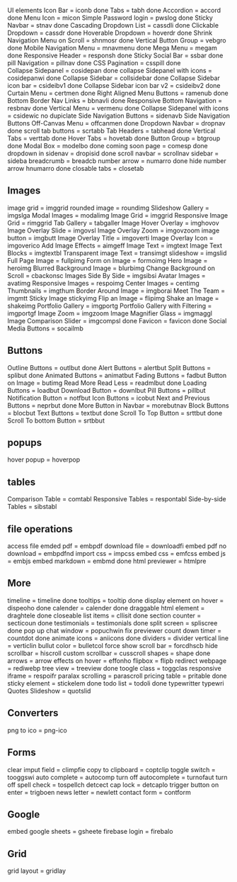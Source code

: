 UI elements
Icon Bar = iconb done
Tabs = tabh  done
Accordion = accord   done
Menu Icon = micon
Simple Password login = pwslog done
Sticky Navbar = stnav done
Cascading Dropdown List = cassdli done
Clickable Dropdown = cassdr done
Hoverable Dropdown = hoverdr  done
Shrink Navigation Menu on Scroll = shnmosr done
Vertical Button Group = vebgro done
Mobile Navigation Menu = mnavmenu  done
Mega Menu = megam done
Responsive Header = responsh done
Sticky Social Bar = ssbar done 
pill Navigation = pillnav done
CSS Pagination = csspill done  
Collapse Sidepanel = cosidepan   done
collapse Sidepanel with icons = cosidepanwi  done
Collapse Sidebar = collsidebar  done
Collapse Sidebar icon bar = csideibv1  done
Collapse Sidebar icon bar v2 = csideibv2 done
Curtain Menu = certmen done
Right Aligned Menu Buttons = ramenub done
Bottom Border Nav Links = bbnavli done
Responsive Bottom Navigation = resbnav done
Vertical Menu = vermenu done
Collapse Sidepanel with icons = csidewic        no dupiclate
Side Navigation Buttons = sidenavb
Side Navigation Buttons
Off-Canvas Menu = offcanmen done
Dropdown Navbar = dropnav     done
scroll tab buttons = scrtabb 
Tab Headers = tabhead   done
Vertical Tabs = verttab done
Hover Tabs = hovetab   done
Button Group = btgroup done 
Modal Box = modelbo done
coming soon page = comesp done
dropdown in sidenav = dropisid done
scroll navbar = scrollnav
sidebar = sideba
breadcrumb = breadcb
number arrow = numarro done
hide number arrow hnumarro done
closable tabs = closetab


<h2 style="display: block;">Images</h2>
 image grid = imggrid
 rounded image = roundimg
 Slideshow Gallery = imgslga
 Modal Images = modalimg
 Image Grid = imggrid
 Responsive Image Grid = rimggrid
 Tab Gallery = tabgaller
 Image Hover Overlay = imghovov
 Image Overlay Slide = imgovsl
 Image Overlay Zoom = imgovzoom
 image button = imgbutt
 Image Overlay Title = imgoverti
 Image Overlay Icon = imgoverico
 Add Image Effects = aimgeff
 Image Text = imgtext
 Image Text Blocks = imgtextbl
 Transparent image Text = transimgt
 slideshow = imgslid
 Full Page Image = fullpimg
 Form on Image = formoimg
 Hero Image = heroimg
 Blurred Background Image = blurbimg
 Change Background on Scroll = cbackonsc
 Images Side By Side = imgsibsi
 Avatar Images = avatimg
 Responsive Images = respoimg
 Center Images = centimg
 Thumbnails = imgthum
 Border Around Image = imgborai
 Meet The Team = imgmtt
 Sticky Image stickyimg
 Flip an Image = flipimg
 Shake an Image = shakeimg
 Portfolio Gallery = imgportg
 Portfolio Gallery with Filtering = imgportgf
 Image Zoom = imgzoom
 Image Magnifier Glass = imgmaggl
 Image Comparison Slider = imgcompsl done
 Favicon = favicon  done
 Social Media Buttons = socailmb

<h2 style="display: block;">Buttons</h2>
 Outline Buttons = outlbut done
 Alert Buttons = alertbut 
 Split Buttons = splibut done
 Animated Buttons = animatbut
 Fading Buttons = fadbut
 Button on Image = butimg
 Read More Read Less = readmlbut done
 Loading Buttons = loadbut
 Download Button = downlbut
 Pill Buttons = pillbut
 Notification Button = notfbut
 Icon Buttons = icobut
 Next and Previous Buttons = neprbut done
 More Button in Navbar = morebutnav
 Block Buttons = blocbut
 Text Buttons = textbut done
 Scroll To Top Button = srttbut done
 Scroll To bottom Button = srtbbut

<h2 style="display: block;">popups</h2>
 hover popup = hoverpop

<h2 style="display: block;">tables</h2>
Comparison Table = comtabl
Responsive Tables = respontabl
Side-by-side Tables = sibstabl

<h2 style="display: block;">file operations</h2>
 access file
 emded pdf = embpdf
 download file = downloadfi
 embed pdf no download = embpdfnd
 import css = impcss
 embed css = emfcss
 embed js = embjs
 embed markdown = embmd done
 html previewer = htmlpre

<h2 style="display: block;">More</h2>
timeline = timeline done
tooltips = tooltip done
display element on hover = dispeoho done
calender = calender done
draggable html element  = draghtele done
closeable list items = cllisit done
section counter = secticoun done
testimonials = testimonials done
split screen = spliscree done
pop up chat window = popuchwin fix previewer
count down timer = countdot done
animate icons = aniicons done
dividers = divider
vertical line = verticlin
bullut color = bulletcol
force show scroll bar = forcdhscb
hide scrollbar = hiscroll
custom scrollbar = cusscroll
shapes = shape done
arrows = arrow
effects on hover = effonho
flipbox = flipb
redirect webpage = rediwebp
tree view = treeview done
toogle class = toggclas
responsive iframe = respoifr
paralax scrolling = parascroll
pricing table = pritable done
sticky element = stickelem done
todo list = todoli done
typewritter typewri
Quotes Slideshow = quotslid

<h2 style="display: block;">Converters</h2>
png to ico = png-ico


<h2 style="display: block;">Forms</h2>
clear imput field = climpfie
copy to clipboard = coptclip
toggle switch = tooggswi
auto complete = autocomp
turn off autocomplete = turnofaut
turn off spell check = tospellch
detcect cap lock = detcaplo
trigger button on enter = trigboen
news letter = newlett
contact form = contform

<h2 style="display: block;">Google</h2>
embed google sheets = gsheete
firebase login = firebalo

<h2 style="display: block;">Grid</h2>
grid layout = gridlay
